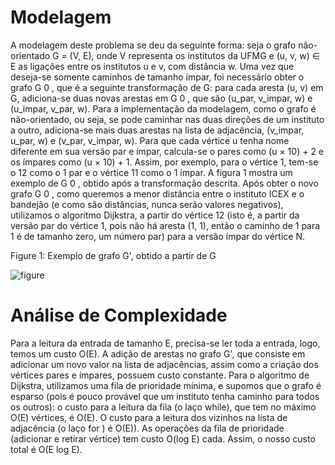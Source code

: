# Modelagem

A modelagem deste problema se deu da seguinte forma: seja o grafo não-orientado G = (V, E), onde V
representa os institutos da UFMG e (u, v, w) ∈ E as ligações entre os institutos u e v, com distância w.
Uma vez que deseja-se somente caminhos de tamanho ı́mpar, foi necessário obter o grafo G 0 , que é a seguinte
transformação de G: para cada aresta (u, v) em G, adiciona-se duas novas arestas em G 0 , que são (u_par,
v_impar, w) e (u_impar, v_par, w). Para a implementação da modelagem, como o grafo é não-orientado, ou
seja, se pode caminhar nas duas direções de um instituto a outro, adiciona-se mais duas arestas na lista de
adjacência, (v_impar, u_par, w) e (v_par, v_impar, w). Para que cada vértice u tenha nome diferente em
sua versão par e ı́mpar, calcula-se o pares como (u × 10) + 2 e os ı́mpares como (u × 10) + 1. Assim, por
exemplo, para o vértice 1, tem-se o 12 como o 1 par e o vértice 11 como o 1 ı́mpar. A figura 1 mostra um
exemplo de G 0 , obtido após a transformação descrita.
Após obter o novo grafo G 0 , como queremos a menor distância entre o instituto ICEX e o bandejão (e
como são distâncias, nunca serão valores negativos), utilizamos o algoritmo Dijkstra, a partir do vértice 12
(isto é, a partir da versão par do vértice 1, pois não há aresta (1, 1), então o caminho de 1 para 1 é de
tamanho zero, um número par) para a versão ı́mpar do vértice N.

Figure 1: Exemplo de grafo G', obtido a partir de G

![figure](https://github.com/icps/odd_dijkstra/blob/main/PAA%20TP1.png)

# Análise de Complexidade

Para a leitura da entrada de tamanho E, precisa-se ler toda a entrada, logo, temos um custo O(E). A adição
de arestas no grafo G', que consiste em adicionar um novo valor na lista de adjacências, assim como a criação
dos vértices pares e ı́mpares, possuem custo constante. Para o algoritmo de Dijkstra, utilizamos uma fila de
prioridade mı́nima, e supomos que o grafo é esparso (pois é pouco provável que um instituto tenha caminho
para todos os outros): o custo para a leitura da fila (o laço while), que tem no máximo O(E) vértices, é
O(E). O custo para a leitura dos vizinhos na lista de adjacência (o laço for ) é O(E)). As operações da fila
de prioridade (adicionar e retirar vértice) tem custo O(log E) cada. Assim, o nosso custo total é O(E log E).
